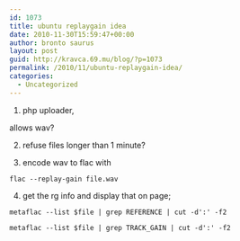 ```yaml
---
id: 1073
title: ubuntu replaygain idea
date: 2010-11-30T15:59:47+00:00
author: bronto saurus
layout: post
guid: http://kravca.69.mu/blog/?p=1073
permalink: /2010/11/ubuntu-replaygain-idea/
categories:
  - Uncategorized
---
```

1. php uploader,
  
allows wav?

2. refuse files longer than 1 minute?

3. encode wav to flac with
  
`flac --replay-gain file.wav`

4. get the rg info and display that on page;
  
`metaflac --list $file | grep REFERENCE | cut -d':' -f2`
  
`metaflac --list $file | grep TRACK_GAIN | cut -d':' -f2`